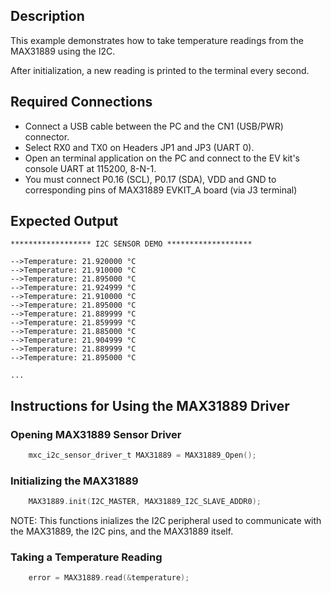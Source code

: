 ## Description

This example demonstrates how to take temperature readings from the MAX31889 using the I2C.

After initialization, a new reading is printed to the terminal every second.

## Required Connections

-   Connect a USB cable between the PC and the CN1 (USB/PWR) connector.
-   Select RX0 and TX0 on Headers JP1 and JP3 (UART 0).
-   Open an terminal application on the PC and connect to the EV kit's console UART at 115200, 8-N-1.
-   You must connect P0.16 (SCL), P0.17 (SDA), VDD and GND to corresponding pins of MAX31889 EVKIT_A board (via J3 terminal)

## Expected Output

```
****************** I2C SENSOR DEMO *******************

-->Temperature: 21.920000 °C
-->Temperature: 21.910000 °C
-->Temperature: 21.895000 °C
-->Temperature: 21.924999 °C
-->Temperature: 21.910000 °C
-->Temperature: 21.895000 °C
-->Temperature: 21.889999 °C
-->Temperature: 21.859999 °C
-->Temperature: 21.885000 °C
-->Temperature: 21.904999 °C
-->Temperature: 21.889999 °C
-->Temperature: 21.895000 °C

...
```

## Instructions for Using the MAX31889 Driver

### Opening MAX31889 Sensor Driver
```c
	mxc_i2c_sensor_driver_t MAX31889 = MAX31889_Open();
```



### Initializing the MAX31889
```c
	MAX31889.init(I2C_MASTER, MAX31889_I2C_SLAVE_ADDR0);
```
NOTE: This functions inializes the I2C peripheral used to communicate with the MAX31889, the I2C pins, and the MAX31889 itself.



### Taking a Temperature Reading
```c
	error = MAX31889.read(&temperature);
```


